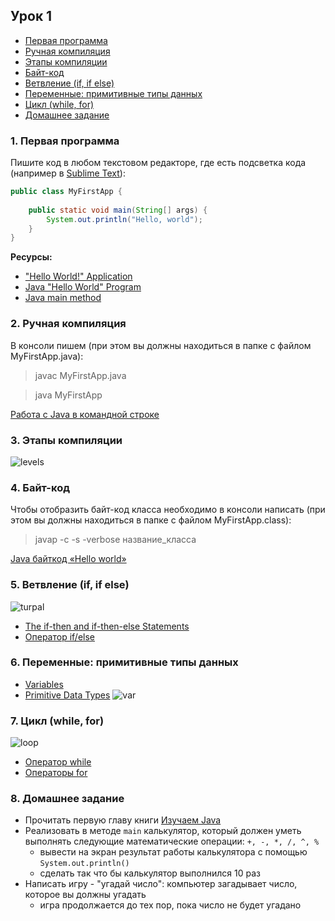 ## Урок 1

- [Первая программа](#1)
- [Ручная компиляция](#2)
- [Этапы компиляции](#3)
- [Байт-код](#4)
- [Ветвление (if, if else)](#5)
- [Переменные: примитивные типы данных](#6)
- [Цикл (while, for)](#7)
- [Домашнее задание](#8)


### <a name="1">1. Первая программа</a>

Пишите код в любом текстовом редакторе, где есть подсветка кода (например в [Sublime Text](https://www.sublimetext.com/)):

``` java
public class MyFirstApp {
	
	public static void main(String[] args) {
		System.out.println("Hello, world");
	}
}
```
**Ресурсы:**
- ["Hello World!" Application](https://docs.oracle.com/javase/tutorial/getStarted/application/index.html)
- [Java "Hello World" Program](https://www.journaldev.com/481/java-hello-world-program)
- [Java main method](https://www.journaldev.com/12552/public-static-void-main-string-args-java-main-method)

### <a name="2">2. Ручная компиляция</a>
В консоли пишем (при этом вы должны находиться в папке с файлом MyFirstApp.java):
>javac MyFirstApp.java

>java MyFirstApp

[Работа с Java в командной строке](https://habr.com/post/125210/)

### <a name="3">3. Этапы компиляции</a>
![levels](https://user-images.githubusercontent.com/29703461/39216711-6f3e0140-4825-11e8-89f5-3cc708ccc706.png)

### <a name="4">4. Байт-код</a>
Чтобы отобразить байт-код класса необходимо в консоли написать (при этом вы должны находиться в папке с файлом MyFirstApp.class):
>javap -c -s -verbose название_класса

[Java байткод «Hello world»](https://habr.com/post/264919/)

### <a name="5">5. Ветвление (if, if else)</a>
![turpal](https://user-images.githubusercontent.com/29703461/39215173-9afa64b4-481f-11e8-9731-fa60a8439f71.jpg)

- [The if-then and if-then-else Statements](https://docs.oracle.com/javase/tutorial/java/nutsandbolts/if.html)
- [Оператор if/else](http://pr0java.blogspot.ru/2015/04/ifelse.html)

### <a name="6">6. Переменные: примитивные типы данных</a>
- [Variables](https://docs.oracle.com/javase/tutorial/java/nutsandbolts/variables.html)
- [Primitive Data Types](https://docs.oracle.com/javase/tutorial/java/nutsandbolts/datatypes.html)
![var](https://user-images.githubusercontent.com/29703461/39217299-0f919ce0-4828-11e8-81a4-f15bfa34ef68.jpg)

### <a name ="7">7. Цикл (while, for)</a>
![loop](https://user-images.githubusercontent.com/29703461/39228479-100883f2-4867-11e8-9d63-5d18e455aaa2.jpeg)
- [Оператор while](http://pr0java.blogspot.ru/2015/04/java-1.html)
- [Операторы for](http://pr0java.blogspot.ru/2015/04/for-foreach.html)

### <a name ="8">8. Домашнее задание</a>
- Прочитать первую главу книги [Изучаем Java](https://www.ozon.ru/context/detail/id/7821666/)
- Реализовать в методе `main` калькулятор, который должен уметь выполнять следующие математические операции: `+, -, *, /, ^, %`
  - вывести на экран результат работы калькулятора с помощью `System.out.println()`
  - сделать так что бы калькулятор выполнился 10 раз
- Написать игру - "угадай число": компьютер загадывает число, которое вы должны угадать
  - игра продолжается до тех пор, пока число не будет угадано
